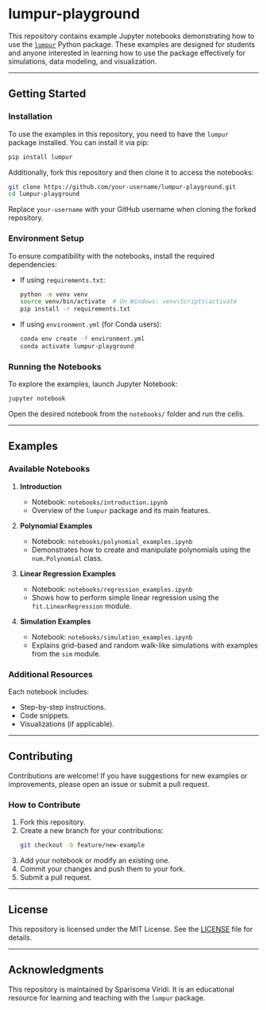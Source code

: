 # lumpur-playground

This repository contains example Jupyter notebooks demonstrating how to use the [`lumpur`](https://pypi.org/project/lumpur/) Python package. These examples are designed for students and anyone interested in learning how to use the package effectively for simulations, data modeling, and visualization.

---

## Getting Started

### Installation
To use the examples in this repository, you need to have the `lumpur` package installed. You can install it via pip:

```bash
pip install lumpur
```

Additionally, fork this repository and then clone it to access the notebooks:

```bash
git clone https://github.com/your-username/lumpur-playground.git
cd lumpur-playground
```

Replace `your-username` with your GitHub username when cloning the forked repository.

### Environment Setup
To ensure compatibility with the notebooks, install the required dependencies:

- If using `requirements.txt`:
  ```bash
  python -m venv venv
  source venv/bin/activate  # On Windows: venv\Scripts\activate
  pip install -r requirements.txt
  ```

- If using `environment.yml` (for Conda users):
  ```bash
  conda env create -f environment.yml
  conda activate lumpur-playground
  ```

### Running the Notebooks
To explore the examples, launch Jupyter Notebook:

```bash
jupyter notebook
```

Open the desired notebook from the `notebooks/` folder and run the cells.

---

## Examples

### Available Notebooks

1. **Introduction**
   - Notebook: `notebooks/introduction.ipynb`
   - Overview of the `lumpur` package and its main features.

2. **Polynomial Examples**
   - Notebook: `notebooks/polynomial_examples.ipynb`
   - Demonstrates how to create and manipulate polynomials using the `num.Polynomial` class.

3. **Linear Regression Examples**
   - Notebook: `notebooks/regression_examples.ipynb`
   - Shows how to perform simple linear regression using the `fit.LinearRegression` module.

4. **Simulation Examples**
   - Notebook: `notebooks/simulation_examples.ipynb`
   - Explains grid-based and random walk-like simulations with examples from the `sim` module.

### Additional Resources
Each notebook includes:
- Step-by-step instructions.
- Code snippets.
- Visualizations (if applicable).

---

## Contributing
Contributions are welcome! If you have suggestions for new examples or improvements, please open an issue or submit a pull request.

### How to Contribute
1. Fork this repository.
2. Create a new branch for your contributions:
   ```bash
   git checkout -b feature/new-example
   ```
3. Add your notebook or modify an existing one.
4. Commit your changes and push them to your fork.
5. Submit a pull request.

---

## License
This repository is licensed under the MIT License. See the [LICENSE](LICENSE) file for details.

---

## Acknowledgments
This repository is maintained by Sparisoma Viridi. It is an educational resource for learning and teaching with the `lumpur` package.
